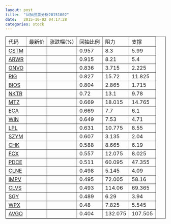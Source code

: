 ```yaml
---
layout: post
title:  "回抽股票分析20151002"
date:   2015-10-02 04:17:28
categories: stock
---
```

<script type="text/javascript">
var stockList = []
stockList.push('gb_cstm');
stockList.push('gb_arwr');
stockList.push('gb_onvo');
stockList.push('gb_rig');
stockList.push('gb_bios');
stockList.push('gb_nktr');
stockList.push('gb_mtz');
stockList.push('gb_eca');
stockList.push('gb_win');
stockList.push('gb_lpl');
stockList.push('gb_szym');
stockList.push('gb_chk');
stockList.push('gb_fcx');
stockList.push('gb_pdce');
stockList.push('gb_clne');
stockList.push('gb_impv');
stockList.push('gb_clvs');
stockList.push('gb_sgy');
stockList.push('gb_wpx');
stockList.push('gb_avgo');
</script>
<table border="1">
 <tr>
 <td>代码</td>
 <td>最新价</td>
 <td>涨跌幅(%)</td>
 <td>回抽比例</td>
 <td>阻力</td>
 <td>支撑</td>
</tr>
  <tr id="cstm">
  <td><a href="http://stock.finance.sina.com.cn/usstock/quotes/CSTM.html" target="_blank">CSTM</a></td><td></td><td></td><td>0.957</td><td>8.3</td><td>5.99</td></tr>
  <tr id="arwr">
  <td><a href="http://stock.finance.sina.com.cn/usstock/quotes/ARWR.html" target="_blank">ARWR</a></td><td></td><td></td><td>0.915</td><td>8.21</td><td>5.4</td></tr>
  <tr id="onvo">
  <td><a href="http://stock.finance.sina.com.cn/usstock/quotes/ONVO.html" target="_blank">ONVO</a></td><td></td><td></td><td>0.836</td><td>3.715</td><td>2.225</td></tr>
  <tr id="rig">
  <td><a href="http://stock.finance.sina.com.cn/usstock/quotes/RIG.html" target="_blank">RIG</a></td><td></td><td></td><td>0.827</td><td>15.72</td><td>11.825</td></tr>
  <tr id="bios">
  <td><a href="http://stock.finance.sina.com.cn/usstock/quotes/BIOS.html" target="_blank">BIOS</a></td><td></td><td></td><td>0.804</td><td>2.865</td><td>1.715</td></tr>
  <tr id="nktr">
  <td><a href="http://stock.finance.sina.com.cn/usstock/quotes/NKTR.html" target="_blank">NKTR</a></td><td></td><td></td><td>0.72</td><td>13.1</td><td>9.78</td></tr>
  <tr id="mtz">
  <td><a href="http://stock.finance.sina.com.cn/usstock/quotes/MTZ.html" target="_blank">MTZ</a></td><td></td><td></td><td>0.669</td><td>18.015</td><td>14.765</td></tr>
  <tr id="eca">
  <td><a href="http://stock.finance.sina.com.cn/usstock/quotes/ECA.html" target="_blank">ECA</a></td><td></td><td></td><td>0.669</td><td>7.7</td><td>6.1</td></tr>
  <tr id="win">
  <td><a href="http://stock.finance.sina.com.cn/usstock/quotes/WIN.html" target="_blank">WIN</a></td><td></td><td></td><td>0.649</td><td>7.53</td><td>4.71</td></tr>
  <tr id="lpl">
  <td><a href="http://stock.finance.sina.com.cn/usstock/quotes/LPL.html" target="_blank">LPL</a></td><td></td><td></td><td>0.631</td><td>10.775</td><td>8.55</td></tr>
  <tr id="szym">
  <td><a href="http://stock.finance.sina.com.cn/usstock/quotes/SZYM.html" target="_blank">SZYM</a></td><td></td><td></td><td>0.607</td><td>3.135</td><td>2.04</td></tr>
  <tr id="chk">
  <td><a href="http://stock.finance.sina.com.cn/usstock/quotes/CHK.html" target="_blank">CHK</a></td><td></td><td></td><td>0.588</td><td>8.665</td><td>6.19</td></tr>
  <tr id="fcx">
  <td><a href="http://stock.finance.sina.com.cn/usstock/quotes/FCX.html" target="_blank">FCX</a></td><td></td><td></td><td>0.557</td><td>12.075</td><td>8.025</td></tr>
  <tr id="pdce">
  <td><a href="http://stock.finance.sina.com.cn/usstock/quotes/PDCE.html" target="_blank">PDCE</a></td><td></td><td></td><td>0.511</td><td>60.095</td><td>47.355</td></tr>
  <tr id="clne">
  <td><a href="http://stock.finance.sina.com.cn/usstock/quotes/CLNE.html" target="_blank">CLNE</a></td><td></td><td></td><td>0.498</td><td>5.145</td><td>4.09</td></tr>
  <tr id="impv">
  <td><a href="http://stock.finance.sina.com.cn/usstock/quotes/IMPV.html" target="_blank">IMPV</a></td><td></td><td></td><td>0.495</td><td>72.005</td><td>58.16</td></tr>
  <tr id="clvs">
  <td><a href="http://stock.finance.sina.com.cn/usstock/quotes/CLVS.html" target="_blank">CLVS</a></td><td></td><td></td><td>0.493</td><td>114.06</td><td>69.365</td></tr>
  <tr id="sgy">
  <td><a href="http://stock.finance.sina.com.cn/usstock/quotes/SGY.html" target="_blank">SGY</a></td><td></td><td></td><td>0.489</td><td>6.29</td><td>3.94</td></tr>
  <tr id="wpx">
  <td><a href="http://stock.finance.sina.com.cn/usstock/quotes/WPX.html" target="_blank">WPX</a></td><td></td><td></td><td>0.48</td><td>7.825</td><td>5.545</td></tr>
  <tr id="avgo">
  <td><a href="http://stock.finance.sina.com.cn/usstock/quotes/AVGO.html" target="_blank">AVGO</a></td><td></td><td></td><td>0.404</td><td>132.075</td><td>107.505</td></tr>
</table>
